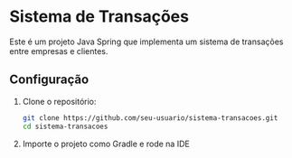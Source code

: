 # Sistema de Transações
Este é um projeto Java Spring que implementa um sistema de transações entre empresas e clientes.

## Configuração

1. Clone o repositório:

   ```bash
   git clone https://github.com/seu-usuario/sistema-transacoes.git
   cd sistema-transacoes
   
2. Importe o projeto como Gradle e rode na IDE
